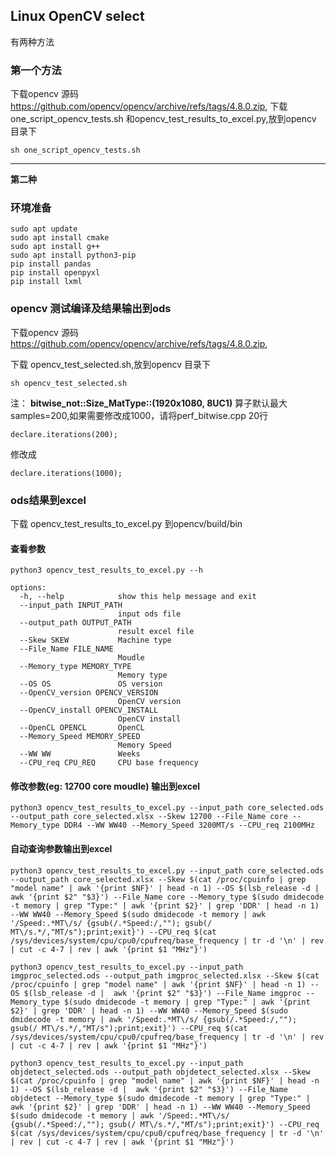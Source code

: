 ## Linux OpenCV select
有两种方法
### 第一个方法
下载opencv 源码 https://github.com/opencv/opencv/archive/refs/tags/4.8.0.zip, 
下载 one_script_opencv_tests.sh 和opencv_test_results_to_excel.py,放到opencv 目录下
```
sh one_script_opencv_tests.sh
```

---
**第二种**
### 环境准备
```
sudo apt update
sudo apt install cmake
sudo apt install g++
sudo apt install python3-pip
pip install pandas
pip install openpyxl
pip install lxml
```
### opencv 测试编译及结果输出到ods
下载opencv 源码 https://github.com/opencv/opencv/archive/refs/tags/4.8.0.zip, 

下载 opencv_test_selected.sh,放到opencv 目录下
```
sh opencv_test_selected.sh
```
注： **bitwise_not::Size_MatType::(1920x1080, 8UC1)** 算子默认最大samples=200,如果需要修改成1000，请将perf_bitwise.cpp 20行
```
declare.iterations(200);
```
修改成
```
declare.iterations(1000);
```

### ods结果到excel
下载 opencv_test_results_to_excel.py 到opencv/build/bin

#### 查看参数
```
python3 opencv_test_results_to_excel.py --h

options:
  -h, --help            show this help message and exit
  --input_path INPUT_PATH
                        input ods file
  --output_path OUTPUT_PATH
                        result excel file
  --Skew SKEW           Machine type
  --File_Name FILE_NAME
                        Moudle
  --Memory_type MEMORY_TYPE
                        Memory type
  --OS OS               OS version
  --OpenCV_version OPENCV_VERSION
                        OpenCV version
  --OpenCV_install OPENCV_INSTALL
                        OpenCV install
  --OpenCL OPENCL       OpenCL
  --Memory_Speed MEMORY_SPEED
                        Memory Speed
  --WW WW               Weeks
  --CPU_req CPU_REQ     CPU base frequency
```


#### 修改参数(eg: 12700 core moudle) 输出到excel
```
python3 opencv_test_results_to_excel.py --input_path core_selected.ods --output_path core_selected.xlsx --Skew 12700 --File_Name core --Memory_type DDR4 --WW WW40 --Memory_Speed 3200MT/s --CPU_req 2100MHz
```
#### 自动查询参数输出到excel
```
python3 opencv_test_results_to_excel.py --input_path core_selected.ods --output_path core_selected.xlsx --Skew $(cat /proc/cpuinfo | grep "model name" | awk '{print $NF}' | head -n 1) --OS $(lsb_release -d |  awk '{print $2" "$3}') --File_Name core --Memory_type $(sudo dmidecode -t memory | grep "Type:" | awk '{print $2}' | grep 'DDR' | head -n 1) --WW WW40 --Memory_Speed $(sudo dmidecode -t memory | awk '/Speed:.*MT\/s/ {gsub(/.*Speed:/,""); gsub(/ MT\/s.*/,"MT/s");print;exit}') --CPU_req $(cat /sys/devices/system/cpu/cpu0/cpufreq/base_frequency | tr -d '\n' | rev | cut -c 4-7 | rev | awk '{print $1 "MHz"}')
```

```
python3 opencv_test_results_to_excel.py --input_path imgproc_selected.ods --output_path imgproc_selected.xlsx --Skew $(cat /proc/cpuinfo | grep "model name" | awk '{print $NF}' | head -n 1) --OS $(lsb_release -d |  awk '{print $2" "$3}') --File_Name imgproc --Memory_type $(sudo dmidecode -t memory | grep "Type:" | awk '{print $2}' | grep 'DDR' | head -n 1) --WW WW40 --Memory_Speed $(sudo dmidecode -t memory | awk '/Speed:.*MT\/s/ {gsub(/.*Speed:/,""); gsub(/ MT\/s.*/,"MT/s");print;exit}') --CPU_req $(cat /sys/devices/system/cpu/cpu0/cpufreq/base_frequency | tr -d '\n' | rev | cut -c 4-7 | rev | awk '{print $1 "MHz"}')
```

```
python3 opencv_test_results_to_excel.py --input_path objdetect_selected.ods --output_path objdetect_selected.xlsx --Skew $(cat /proc/cpuinfo | grep "model name" | awk '{print $NF}' | head -n 1) --OS $(lsb_release -d |  awk '{print $2" "$3}') --File_Name objdetect --Memory_type $(sudo dmidecode -t memory | grep "Type:" | awk '{print $2}' | grep 'DDR' | head -n 1) --WW WW40 --Memory_Speed $(sudo dmidecode -t memory | awk '/Speed:.*MT\/s/ {gsub(/.*Speed:/,""); gsub(/ MT\/s.*/,"MT/s");print;exit}') --CPU_req $(cat /sys/devices/system/cpu/cpu0/cpufreq/base_frequency | tr -d '\n' | rev | cut -c 4-7 | rev | awk '{print $1 "MHz"}')
```

